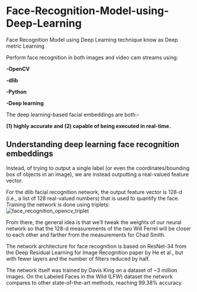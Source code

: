 # Face-Recognition-Model-using-Deep-Learning
Face Recognition Model using Deep Learning technique know as Deep metric Learning

Perform face recognition in both images and video cam streams using:

**-OpenCV**

**-dlib**

**-Python**

**-Deep learning**

The deep learning-based facial embeddings are both:- 

**(1) highly accurate and (2) capable of being executed in real-time.**

## Understanding deep learning face recognition embeddings

Instead, of trying to output a single label (or even the coordinates/bounding box of objects in an image), we are instead outputting a real-valued feature vector.

For the dlib facial recognition network, the output feature vector is 128-d (i.e., a list of 128 real-valued numbers) that is used to quantify the face. Training the network is done using triplets: 
![face_recognition_opencv_triplet](https://user-images.githubusercontent.com/49313619/86593895-b2eab980-bfb3-11ea-96a1-97f0a2528c19.jpg)

From there, the general idea is that we’ll tweak the weights of our neural network so that the 128-d measurements of the two Will Ferrel will be closer to each other and farther from the measurements for Chad Smith.

The network architecture for face recognition is based on ResNet-34 from the Deep Residual Learning for Image Recognition paper by He et al., but with fewer layers and the number of filters reduced by half.

The network itself was trained by Davis King on a dataset of ~3 million images. On the Labeled Faces in the Wild (LFW) dataset the network compares to other state-of-the-art methods, reaching 99.38% accuracy.







